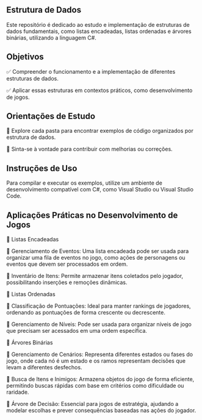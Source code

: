 Estrutura de Dados
-
Este repositório é dedicado ao estudo e implementação de estruturas de dados fundamentais, como listas encadeadas, listas ordenadas e árvores binárias, utilizando a linguagem C#.

Objetivos
-
✅ Compreender o funcionamento e a implementação de diferentes estruturas de dados.

✅ Aplicar essas estruturas em contextos práticos, como desenvolvimento de jogos.

Orientações de Estudo
-
📌 Explore cada pasta para encontrar exemplos de código organizados por estrutura de dados.

📌 Sinta-se à vontade para contribuir com melhorias ou correções.

Instruções de Uso
-
Para compilar e executar os exemplos, utilize um ambiente de desenvolvimento compatível com C#, como Visual Studio ou Visual Studio Code.

Aplicações Práticas no Desenvolvimento de Jogos
-
📌 Listas Encadeadas

🔹 Gerenciamento de Eventos: Uma lista encadeada pode ser usada para organizar uma fila de eventos no jogo, como ações de personagens ou eventos que devem ser processados em ordem.

🔹 Inventário de Itens: Permite armazenar itens coletados pelo jogador, possibilitando inserções e remoções dinâmicas.

📌 Listas Ordenadas

🔹 Classificação de Pontuações: Ideal para manter rankings de jogadores, ordenando as pontuações de forma crescente ou decrescente.

🔹 Gerenciamento de Níveis: Pode ser usada para organizar níveis de jogo que precisam ser acessados em uma ordem específica.

📌 Árvores Binárias

🔹 Gerenciamento de Cenários: Representa diferentes estados ou fases do jogo, onde cada nó é um estado e os ramos representam decisões que levam a diferentes desfechos.

🔹 Busca de Itens e Inimigos: Armazena objetos do jogo de forma eficiente, permitindo buscas rápidas com base em critérios como dificuldade ou raridade.

🔹 Árvore de Decisão: Essencial para jogos de estratégia, ajudando a modelar escolhas e prever consequências baseadas nas ações do jogador.



